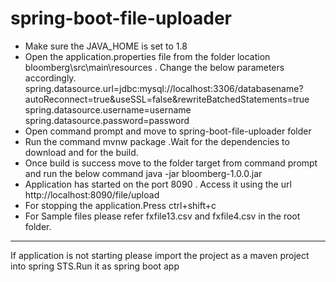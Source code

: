 # spring-boot-file-uploader

- Make sure the JAVA_HOME is set to 1.8
- Open the application.properties file from the folder location bloomberg\src\main\resources . Change the below parameters accordingly.
spring.datasource.url=jdbc:mysql://localhost:3306/databasename?autoReconnect=true&useSSL=false&rewriteBatchedStatements=true
spring.datasource.username=username
spring.datasource.password=password
- Open command prompt and move to spring-boot-file-uploader folder
- Run the command mvnw package  .Wait for the dependencies to download and for the build.
- Once build is success move to the folder target from command prompt and run the below command
java -jar bloomberg-1.0.0.jar
- Application has started on the port 8090 . Access it using the url http://localhost:8090/file/upload
- For stopping the application.Press ctrl+shift+c
- For Sample files please refer fxfile13.csv and fxfile4.csv in the root folder.
------------------------------------------------------------------
If application is not starting please import the project as a maven project into spring STS.Run it as spring boot app
